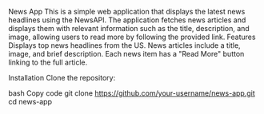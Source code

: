 News App
This is a simple web application that displays the latest news headlines using the NewsAPI. 
The application fetches news articles and displays them with relevant information such as the title, description, and image, allowing users to read more by following the provided link.
Features
Displays top news headlines from the US.
News articles include a title, image, and brief description.
Each news item has a "Read More" button linking to the full article.

Installation
Clone the repository:

bash
Copy code
git clone https://github.com/your-username/news-app.git
cd news-app
